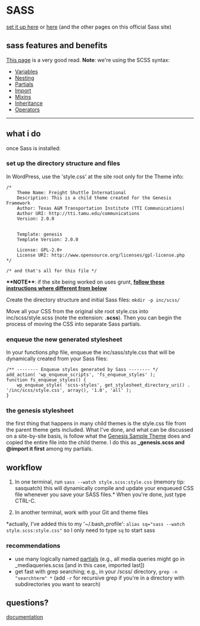 # SASS

[set it up here](http://www.hongkiat.com/blog/getting-started-saas/)  or [here](http://sass-lang.com/install) (and the other pages on this official Sass site)

## sass features and benefits

[This page](http://sass-lang.com/guide) is a very good read. **Note**: we're using the SCSS syntax:

- [Variables](http://sass-lang.com/guide#topic-2)
- [Nesting](http://sass-lang.com/guide#topic-3)
- [Partials](http://sass-lang.com/guide#topic-4)
- [Import](http://sass-lang.com/guide#topic-5)
- [Mixins](http://sass-lang.com/guide#topic-6)
- [Inheritance](http://sass-lang.com/guide#topic-7)
- [Operators](http://sass-lang.com/guide#topic-8)

---

## what i do

once Sass is installed:  

###  set up the directory structure and files 

In WordPress, use the 'style.css' at the site root only for the Theme info: 

	/*
		Theme Name: Freight Shuttle International
		Description: This is a child theme created for the Genesis Framework
		Author: Texas A&M Transportation Institute (TTI Communications)
		Author URI: http://tti.tamu.edu/communications
		Version: 2.0.0
	 
	 
		Template: genesis
		Template Version: 2.0.0
	 
		License: GPL-2.0+
		License URI: http://www.opensource.org/licenses/gpl-license.php
	*/
	
	/* and that's all for this file */
	
**\*\*NOTE\*\***: if the site being worked on uses grunt, **[follow these instructions where different from below](https://tticomweb.wpengine.com/wp-theme-development-with-grunt-and-sass-os-x/)**  
	
Create the directory structure and initial Sass files: `mkdir -p inc/scss/`  

Move all your CSS from the original site root style.css into inc/scss/style.scss (note the extension: **.scss**). Then you can begin the process of moving the CSS into separate Sass partials.  

### enqueue the new generated stylesheet

In your functions.php file, enqueue the inc/sass/style.css that will be dynamically created from your Sass files:

	/** -------- Enqueue styles generated by Sass -------- */
	add_action( 'wp_enqueue_scripts', 'fs_enqueue_styles' );
	function fs_enqueue_styles() {
	    wp_enqueue_style( 'scss-styles', get_stylesheet_directory_uri() . '/inc/scss/style.css', array(), '1.0', 'all' );
	}
	
### the genesis stylesheet

the first thing that happens in many child themes is the style.css file from the parent theme gets included. What I've done, and what can be discussed on a site-by-site basis, is follow what the [Genesis Sample Theme](http://my.studiopress.com/downloads/) does and copied the entire file into the child theme. I do this as **_genesis.scss and @import it first** among my partials. 
	
	
## workflow

1. In one terminal, run `sass --watch style.scss:style.css` (memory tip: sasquatch) this will dynamically compile and update your enqueued CSS file whenever you save your SASS files.* When you're done, just type CTRL-C.

2. In another terminal, work with your Git and theme files
 

*actually, I've added this to my '~/.bash_profile': `alias sq="sass --watch style.scss:style.css"` so I only need to type `sq` to start sass


### recommendations

- use many logically named [partials](http://sass-lang.com/guide#topic-4) (e.g., all media queries might go in _mediaqueries.scss [and in this case, imported last])
- get fast with grep searching; e.g., in your /scss/ directory, `grep -n "searchterm" *` (add `-r` for recursive grep if you're in a directory with subdirectories you want to search)

## questions?

[documentation](http://sass-lang.com/documentation/file.SASS_REFERENCE.html)
